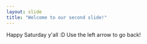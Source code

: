 ```yaml
---
layout: slide
title: "Welcome to our second slide!"
---
```

Happy Saturday y'all :D
Use the left arrow to go back!
